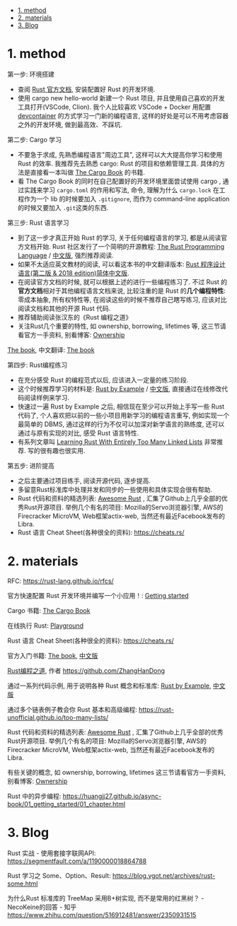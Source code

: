 
<!-- @import "[TOC]" {cmd="toc" depthFrom=1 depthTo=6 orderedList=false} -->

<!-- code_chunk_output -->

- [1. method](#1-method)
- [2. materials](#2-materials)
- [3. Blog](#3-blog)

<!-- /code_chunk_output -->

# 1. method

第一步: 环境搭建

* 查阅 [Rust 官方文档](https://www.rust-lang.org/learn/get-started), 安装配置好 Rust 的开发环境. 
* 使用 cargo new hello-world 新建一个 Rust  项目, 并且使用自己喜欢的开发工具打开(VSCode, Clion). 我个人比较喜欢 VSCode + Docker 用配置 [devcontainer](https://code.visualstudio.com/docs/remote/containers) 的方式学习一门新的编程语言, 这样的好处是可以不用考虑容器之外的开发环境, 做到最高效、不踩坑. 

第二步: Cargo 学习

* 不要急于求成, 先熟悉编程语言"周边工具", 这样可以大大提高你学习和使用 Rust 的效率. 我推荐先去熟悉 cargo: Rust 的项目和依赖管理工具. 具体的方法是直接看一本叫做 [The Cargo Book](https://doc.rust-lang.org/cargo/index.html) 的书籍. 
* 看 The Cargo Book 的同时在自己配置好的开发环境里面尝试使用 cargo , 通过实践来学习 `cargo.toml` 的作用和写法, 命令, 理解为什么 `cargo.lock` 在工程作为一个 lib 的时候要加入 `.gitignore`, 而作为 command-line application 的时候又要加入 `.git`这类的东西.

第三步: Rust 语言学习

* 到了这一步才真正开始 Rust 的学习, 关于任何编程语言的学习, 都是从阅读官方文档开始. Rust 社区发行了一个简明的开源教程: [The Rust Programming Language](https://doc.rust-lang.org/book/#the-rust-programming-language) / [中文版](https://rustwiki.org/zh-CN/book/), 强烈推荐阅读. 
* 如果不太适应英文教材的阅读, 可以看这本书的中文翻译版本: [Rust 程序设计语言(第二版 & 2018 edition)简体中文版](https://kaisery.gitbooks.io/trpl-zh-cn/content/). 
* 在阅读官方文档的时候, 就可以根据上述的进行一些编程练习了. 不过 Rust 的**官方文档**相对于其他编程语言文档来说, 比较注重的是 Rust 的**几个编程特性**: 零成本抽象, 所有权特性等, 在阅读这些的时候不推荐自己瞎写练习, 应该对比阅读文档和其他的开源 Rust 代码. 
* 推荐辅助阅读张汉东的《Rust 编程之道》
* 关注Rust几个重要的特性, 如 ownership, borrowing, lifetimes 等, 这三节请看官方一手资料, 别看博客: [Ownership](https://doc.rust-lang.org/book/ownership.html)

[The book](https://github.com/rust-lang/book), 中文翻译: [The book](https://github.com/KaiserY/rust-book-chinese)

第四步: Rust编程练习

* 在充分感受 Rust 的编程范式以后, 应该进入一定量的练习阶段. 
* 这个时候推荐学习的材料是: [Rust by Example](https://doc.rust-lang.org/rust-by-example/) / [中文版](https://rustwiki.org/zh-CN/rust-by-example/index.html), 直接通过在线修改代码阅读样例来学习. 
* 快速过一遍 Rust by Example 之后, 相信现在至少可以开始上手写一些 Rust 代码了, 个人喜欢把以前的一些小项目用新学习的编程语言重写, 例如实现一个最简单的 DBMS, 通过这样的行为不仅可以加深对新学语言的熟练度, 还可以通过与原有实现的对比, 感受 Rust 语言特性. 
* 有系列文章叫 [Learning Rust With Entirely Too Many Linked Lists](https://rust-unofficial.github.io/too-many-lists/) 非常推荐. 写的很有趣也很实用. 

第五步: 进阶提高

* 之后主要通过项目练手, 阅读开源代码, 逐步提高. 
* 多留意Rust标准库中处理并发和同步的一些使用和具体实现会很有帮助. 
* Rust 代码和资料的精选列表: [Awesome Rust](https://github.com/rust-unofficial/awesome-rust) , 汇集了Github上几乎全部的优秀Rust开源项目. 举例几个有名的项目: Mozilla的Servo浏览器引擎, AWS的Firecracker MicroVM, Web框架actix-web, 当然还有最近Facebook发布的Libra. 
* Rust 语言 Cheat Sheet(各种很全的资料): https://cheats.rs/

# 2. materials

RFC: https://rust-lang.github.io/rfcs/

官方快速配置 Rust 开发环境并编写一个小应用！: [Getting started](https://www.rust-lang.org/learn/get-started)

Cargo 书籍: [The Cargo Book](https://doc.rust-lang.org/cargo/index.html)

在线执行 Rust: [Playground](https://play.rust-lang.org/)

Rust 语言 Cheat Sheet(各种很全的资料): https://cheats.rs/

官方入门书籍: [The book](https://doc.rust-lang.org/book/), [中文版](https://kaisery.github.io/trpl-zh-cn/)

[Rust编程之道](https://book.douban.com/subject/30418895/), 作者 https://github.com/ZhangHanDong

通过一系列代码示例, 用于说明各种 Rust 概念和标准库: [Rust by Example](https://doc.rust-lang.org/stable/rust-by-example/), [中文版](https://rustwiki.org/zh-CN/rust-by-example/)

通过多个链表例子教会你 Rust 基本和高级编程: https://rust-unofficial.github.io/too-many-lists/

Rust 代码和资料的精选列表: [Awesome Rust](https://github.com/rust-unofficial/awesome-rust) , 汇集了Github上几乎全部的优秀Rust开源项目. 举例几个有名的项目: Mozilla的Servo浏览器引擎, AWS的Firecracker MicroVM, Web框架actix-web, 当然还有最近Facebook发布的Libra. 

有些关键的概念, 如 ownership, borrowing, lifetimes 这三节请看官方一手资料, 别看博客:
[Ownership](https://doc.rust-lang.org/book/ownership.html)

Rust 中的异步编程: https://huangjj27.github.io/async-book/01_getting_started/01_chapter.html

# 3. Blog

Rust 实战 - 使用套接字联网API: https://segmentfault.com/a/1190000018864788

Rust 学习之 Some、Option、Result: https://blog.vgot.net/archives/rust-some.html


为什么Rust 标准库的 TreeMap 采用B+树实现, 而不是常用的红黑树？ - NecoKeine的回答 - 知乎
https://www.zhihu.com/question/516912481/answer/2350931515

